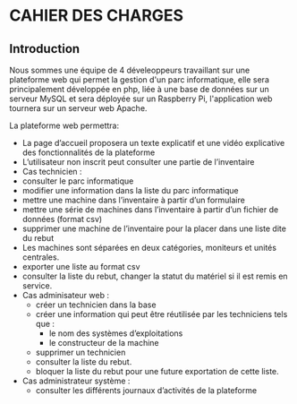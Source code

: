 # CAHIER DES CHARGES

## Introduction

Nous sommes une équipe de 4 déveleoppeurs travaillant sur une plateforme web qui permet la gestion d'un parc informatique, elle sera principalement développée en php, liée à une base de données sur un serveur MySQL et sera déployée sur un Raspberry Pi, l'application web tournera sur un serveur web Apache.

La plateforme web permettra:
  - La page d’accueil proposera un texte explicatif et une vidéo explicative des fonctionnalités de la plateforme
  - L’utilisateur non inscrit peut consulter une partie de l’inventaire
  - Cas technicien :
  - consulter le parc informatique
  - modifier une information dans la liste du parc informatique
  - mettre une machine dans l’inventaire à partir d’un formulaire
  - mettre une série de machines dans l’inventaire à partir d’un fichier de données (format csv)
  - supprimer une machine de l’inventaire pour la placer dans une liste dite du rebut
  - Les machines sont séparées en deux catégories, moniteurs et unités centrales.
  - exporter une liste au format csv
  - consulter la liste du rebut, changer la statut du matériel si il est remis en service.
  - Cas adminisateur web :
    - créer un technicien dans la base
    - créer une information qui peut être réutilisée par les techniciens tels que :
      - le nom des systèmes d’exploitations
      - le constructeur de la machine
    - supprimer un technicien
    - consulter la liste du rebut.
    - bloquer la liste du rebut pour une future exportation de cette liste.
  - Cas administrateur système :
    - consulter les différents journaux d’activités de la plateforme





